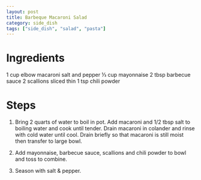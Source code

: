 ```yaml
---
layout: post
title: Barbeque Macaroni Salad
category: side_dish
tags: ["side_dish", "salad", "pasta"]
---
```

# Ingredients

1	cup elbow macaroni
salt and pepper
⅓	cup mayonnaise
2	tbsp barbecue sauce
2	scallions sliced thin
1	tsp chili powder

# Steps

1.  Bring 2 quarts of water to boil in pot.  Add macaroni and 1/2 tbsp salt to boiling water and cook until tender.  Drain macaroni in colander and rinse with cold water until cool.  Drain briefly so that macaroni is still moist then transfer to large bowl.

2.  Add mayonnaise, barbecue sauce, scallions and chili powder to bowl and toss to combine.

3.  Season with salt & pepper.